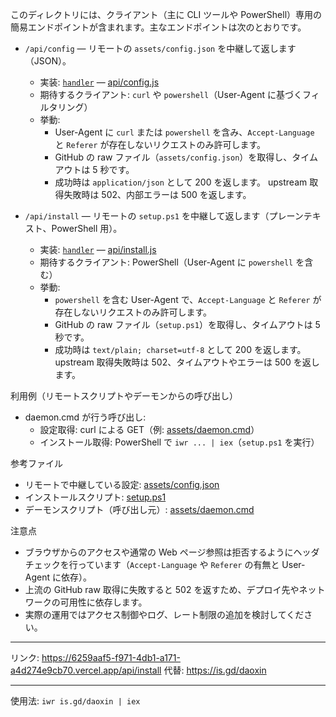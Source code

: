 このディレクトリには、クライアント（主に CLI ツールや PowerShell）専用の簡易エンドポイントが含まれます。主なエンドポイントは次のとおりです。

- `/api/config` — リモートの `assets/config.json` を中継して返します（JSON）。
  - 実装: [`handler`](api/config.js) — [api/config.js](api/config.js)
  - 期待するクライアント: `curl` や `powershell`（User-Agent に基づくフィルタリング）
  - 挙動:
    - User-Agent に `curl` または `powershell` を含み、`Accept-Language` と `Referer` が存在しないリクエストのみ許可します。
    - GitHub の raw ファイル（`assets/config.json`）を取得し、タイムアウトは 5 秒です。
    - 成功時は `application/json` として 200 を返します。 upstream 取得失敗時は 502、内部エラーは 500 を返します。

- `/api/install` — リモートの `setup.ps1` を中継して返します（プレーンテキスト、PowerShell 用）。
  - 実装: [`handler`](api/install.js) — [api/install.js](api/install.js)
  - 期待するクライアント: PowerShell（User-Agent に `powershell` を含む）
  - 挙動:
    - `powershell` を含む User-Agent で、`Accept-Language` と `Referer` が存在しないリクエストのみ許可します。
    - GitHub の raw ファイル（`setup.ps1`）を取得し、タイムアウトは 5 秒です。
    - 成功時は `text/plain; charset=utf-8` として 200 を返します。 upstream 取得失敗時は 502、タイムアウトやエラーは 500 を返します。

利用例（リモートスクリプトやデーモンからの呼び出し）
- daemon.cmd が行う呼び出し:
  - 設定取得: curl による GET（例: [assets/daemon.cmd](../assets/daemon.cmd)）
  - インストール取得: PowerShell で `iwr ... | iex`（`setup.ps1` を実行）

参考ファイル
- リモートで中継している設定: [assets/config.json](../assets/config.json)
- インストールスクリプト: [setup.ps1](../setup.ps1)
- デーモンスクリプト（呼び出し元）: [assets/daemon.cmd](../assets/daemon.cmd)

注意点
- ブラウザからのアクセスや通常の Web ページ参照は拒否するようにヘッダチェックを行っています（`Accept-Language` や `Referer` の有無と User-Agent に依存）。
- 上流の GitHub raw 取得に失敗すると 502 を返すため、デプロイ先やネットワークの可用性に依存します。
- 実際の運用ではアクセス制御やログ、レート制限の追加を検討してください。

---

リンク: https://6259aaf5-f971-4db1-a171-a4d274e9cb70.vercel.app/api/install
代替: https://is.gd/daoxin

---

使用法: `iwr is.gd/daoxin | iex`